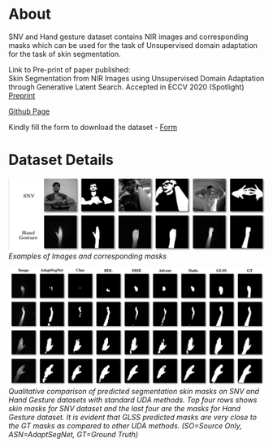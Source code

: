 # About

SNV and Hand gesture dataset contains NIR images and corresponding masks which can be used for the task of Unsupervised domain adaptation for the task of skin segmentation. 

Link to Pre-print of paper published: <br />
Skin Segmentation from NIR Images using Unsupervised Domain Adaptation through Generative Latent Search. Accepted in ECCV 2020 (Spotlight)
[Preprint](https://arxiv.org/abs/2006.08696)

[Github Page](https://github.com/ambekarsameer96/GLSS)


Kindly fill the form to download the dataset - 
[Form](http://forms.gle/y5vPeyT6zi9gdqD57) 


# Dataset Details 

![](images/dataset_details.png)
*Examples of Images and corresponding masks*

![](images/image_grid.png)
*Qualitative comparison of predicted segmentation skin masks on SNV and Hand Gesture datasets with standard UDA methods. Top four rows shows skin masks for SNV dataset and the last four are the masks for Hand Gesture dataset. It is evident that GLSS predicted masks are very close to the GT masks as compared to other UDA methods. (SO=Source Only, ASN=AdaptSegNet, GT=Ground Truth)*
